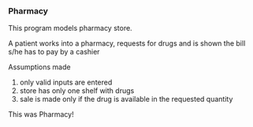 ### Pharmacy

This program models pharmacy store.

A patient works into a pharmacy, requests for drugs and
is shown the bill s/he has to pay by a cashier

Assumptions made
1. only valid inputs are entered
2. store has only one shelf with drugs
3. sale is made only if the drug is available in the requested quantity

This was Pharmacy!
